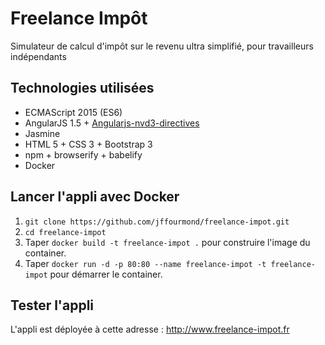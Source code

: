 # Freelance Impôt
Simulateur de calcul d'impôt sur le revenu ultra simplifié, pour travailleurs indépendants

## Technologies utilisées
 
* ECMAScript 2015 (ES6)
* AngularJS 1.5 + <a href="http://cmaurer.github.io/angularjs-nvd3-directives/index.html">Angularjs-nvd3-directives</a>
* Jasmine
* HTML 5 + CSS 3 + Bootstrap 3
* npm + browserify + babelify
* Docker

## Lancer l'appli avec Docker 

1. `git clone https://github.com/jffourmond/freelance-impot.git`
2. `cd freelance-impot`
3. Taper `docker build -t freelance-impot .` pour construire l'image du container.
4. Taper `docker run -d -p 80:80 --name freelance-impot -t freelance-impot` pour démarrer le container.

## Tester l'appli

L'appli est déployée à cette adresse : http://www.freelance-impot.fr
